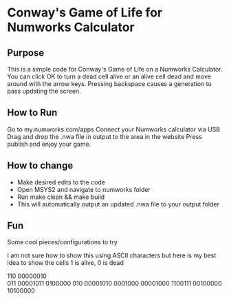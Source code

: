 # Conway's Game of Life for Numworks Calculator

## Purpose

This is a simple code for Conway's Game of Life on a Numworks Calculator.
You can click OK to turn a dead cell alive or an alive cell dead and move 
around with the arrow keys.
Pressing backspace causes a generation to pass updating the screen.

## How to Run

Go to my.numworks.com/apps
Connect your Numworks calculator via USB
Drag and drop the .nwa file in output to the area in the website
Press publish and enjoy your game.

## How to change

 - Make desired edits to the code
 - Open MSYS2 and navigate to numworks folder 
 - Run make clean && make build
 - This will automatically output an updated .nwa file to your output folder

## Fun

Some cool pieces/configurations to try

I am not sure how to show this using ASCII characters 
but here is my best idea to show the cells
1 is alive, 0 is dead



110     00000010        
011     00001011        0100000
010     00001010        0001000
        00001000        1100111
        00100000
        10100000